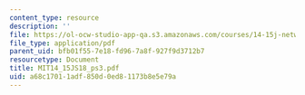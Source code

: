 ```yaml
---
content_type: resource
description: ''
file: https://ol-ocw-studio-app-qa.s3.amazonaws.com/courses/14-15j-networks-spring-2018/a68c17011adf850d0ed81173b8e5e79a_MIT14_15JS18_ps3.pdf
file_type: application/pdf
parent_uid: bfb01f55-7e18-fd96-7a8f-927f9d3712b7
resourcetype: Document
title: MIT14_15JS18_ps3.pdf
uid: a68c1701-1adf-850d-0ed8-1173b8e5e79a
---
```

